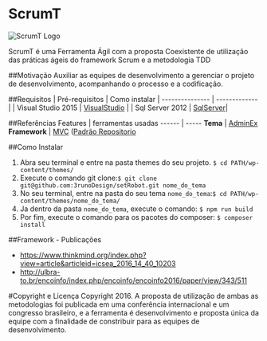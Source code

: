 # ScrumT

![ScrumT Logo](http://oi63.tinypic.com/2u76squ.jpg "ScrumT")

ScrumT é uma Ferramenta Ágil com a proposta Coexistente de utilização das práticas ágeis do framework Scrum e a metodologia TDD

##Motivação
Auxiliar as equipes de desenvolvimento a gerenciar o projeto de desenvolvimento, acompanhando o processo e a codificação.

##Requisitos
| Pré-requisitos  | Como instalar
| --------------- | ------------- |
| Visual Studio 2015   | [VisualStudio](https://www.visualstudio.com/pt-br/downloads/) |
| Sql Server 2012        | [SqlServer](https://www.microsoft.com/pt-br/download/details.aspx?id=29062)|

##Referências
 Features    | ferramentas usadas
 ------ | -----
**Tema** | [AdminEx](http://adminex.themebucket.net/)
**Framework** | [MVC](http://sass-lang.com/) ([Padrão Repositorio](http://sass-lang.com/libsass) 

##Como Instalar
1. Abra seu terminal e entre na pasta themes do seu projeto. `$ cd PATH/wp-content/themes/`
2. Execute o comando git clone:`$ git clone git@github.com:3runoDesign/setRobot.git nome_do_tema`
3. No seu terminal, entre na pasta do seu tema `nome_do_tema`:`$ cd PATH/wp-content/themes/nome_do_tema/`
4. Ja dentro da pasta `nome_do_tema`, execute o comando: `$ npm run build`
5. Por fim, execute o comando para os pacotes do composer: `$ composer install`

##Framework - Publicações
 - https://www.thinkmind.org/index.php?view=article&articleid=icsea_2016_14_40_10203
 - http://ulbra-to.br/encoinfo/index.php/encoinfo/encoinfo2016/paper/view/343/511

#Copyright e Licença
Copyright 2016.
A proposta de utilização de ambas as metodologias foi publicada em uma conferência internacional e um congresso brasileiro, e a ferramenta é desenvolvimento e proposta única da equipe com a finalidade de constribuir para as equipes de desenvolvimento.

